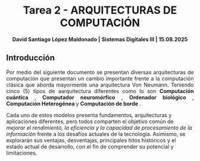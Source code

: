 <H1 align = "center"> Tarea 2 - ARQUITECTURAS DE COMPUTACIÓN </H1>

<P align = "center">
  <strong> David Santiago López Maldonado |</strong>
  <Strong> Sistemas Digitales III |</Strong>
  <strong> 15.08.2025 </strong>
</P>

<H2> Introducción </H2>
<P align = "justify">
  Por medio del siguiente documento se presentan diversas arquitecturas de computación que presentan un cambio importante frente a la computación clásica que aborda mayormente una arquitectura Von Neumann. Teniendo cinco (5) tipos de aarquitectura diferentes como lo son <strong> Computación cuántica </strong>, <strong> Computador neuromórfico </strong>, <strong> Ordenador biológico </strong>, <strong> Computación Heterogénea </strong> y <strong> Computación de borde </strong>.

  Cada uno de estos modelos presenta fundamentos, arquitecturas y aplicaciones diferentes, pero todos comparten el objetivo común de <em>mejorar el rendimiento, la eficiencia y la capacidad de procesamiento de la información</em> frente a los desafíos actuales de la tecnología. Asimismo, se explorarán sus ventajas, desventajas, principales hitos históricos y el estado actual de desarrollo, con el fin de comprender su potencial y limitaciones.

</P>
